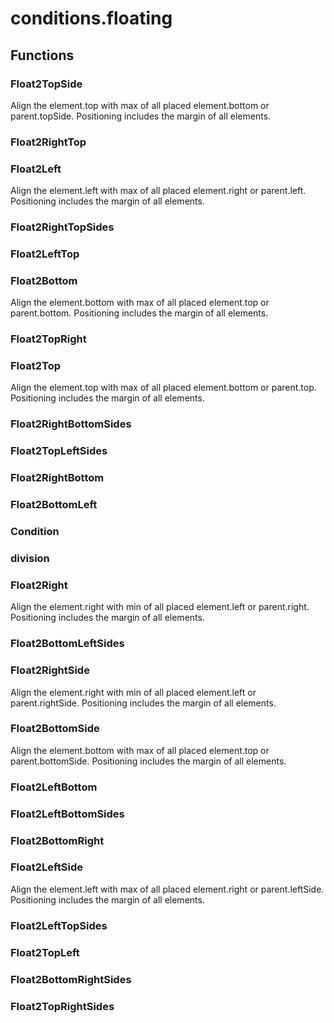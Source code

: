# conditions.floating


## Functions

### Float2TopSide
Align the element.top with max of all placed element.bottom or parent.topSide.
	Positioning includes the margin of all elements.
### Float2RightTop
### Float2Left
Align the element.left with max of all placed element.right or parent.left.
	Positioning includes the margin of all elements.
### Float2RightTopSides
### Float2LeftTop
### Float2Bottom
Align the element.bottom with max of all placed element.top or parent.bottom.
	Positioning includes the margin of all elements.
### Float2TopRight
### Float2Top
Align the element.top with max of all placed element.bottom or parent.top.
	Positioning includes the margin of all elements.
### Float2RightBottomSides
### Float2TopLeftSides
### Float2RightBottom
### Float2BottomLeft
### Condition
### division
### Float2Right
Align the element.right with min of all placed element.left or parent.right.
	Positioning includes the margin of all elements.
### Float2BottomLeftSides
### Float2RightSide
Align the element.right with min of all placed element.left or parent.rightSide.
	Positioning includes the margin of all elements.
### Float2BottomSide
Align the element.bottom with max of all placed element.top or parent.bottomSide.
	Positioning includes the margin of all elements.
### Float2LeftBottom
### Float2LeftBottomSides
### Float2BottomRight
### Float2LeftSide
Align the element.left with max of all placed element.right or parent.leftSide.
	Positioning includes the margin of all elements.
### Float2LeftTopSides
### Float2TopLeft
### Float2BottomRightSides
### Float2TopRightSides
